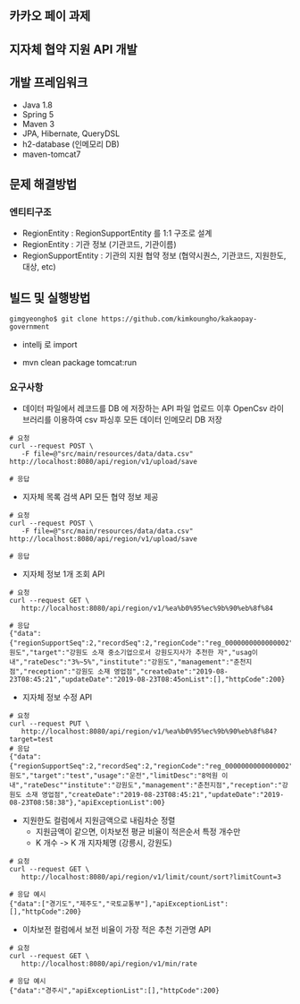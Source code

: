 ## 카카오 페이 과제
## 지자체 협약 지원 API 개발

## 개발 프레임워크
- Java 1.8
- Spring 5
- Maven 3
- JPA, Hibernate, QueryDSL
- h2-database (인메모리 DB)
- maven-tomcat7

## 문제 해결방법 
### 엔티티구조   
- RegionEntity : RegionSupportEntity 를 1:1 구조로 설계
- RegionEntity : 기관 정보 (기관코드, 기관이름)
- RegionSupportEntity : 기관의 지원 협약 정보 (협약시퀀스, 기관코드, 지원한도, 대상, etc)

## 빌드 및 실행방법
```shell script
gimgyeongho$ git clone https://github.com/kimkoungho/kakaopay-government
```

- intellj 로 import

- mvn clean package tomcat:run

### 요구사항
- 데이터 파일에서 레코드를 DB 에 저장하는 API
파일 업로드 이후 OpenCsv 라이브러리를 이용하여 csv 파싱후 모든 데이터 인메모리 DB 저장  
 
```shell script
# 요청 
curl --request POST \
   -F file=@"src/main/resources/data/data.csv" http://localhost:8080/api/region/v1/upload/save

# 응답 

```

- 지자체 목록 검색 API
모든 협약 정보 제공 

```shell script
# 요청 
curl --request POST \
   -F file=@"src/main/resources/data/data.csv" http://localhost:8080/api/region/v1/upload/save

# 응답 

```

- 지자체 정보 1개 조회 API 
```shell script
# 요청 
curl --request GET \
   http://localhost:8080/api/region/v1/%ea%b0%95%ec%9b%90%eb%8f%84

# 응답
{"data":{"regionSupportSeq":2,"recordSeq":2,"regionCode":"reg_0000000000000002","regionName":"강원도","target":"강원도 소재 중소기업으로서 강원도지사가 추천한 자","usag이내","rateDesc":"3%~5%","institute":"강원도","management":"춘천지점","reception":"강원도 소재 영업점","createDate":"2019-08-23T08:45:21","updateDate":"2019-08-23T08:45onList":[],"httpCode":200}
```

- 지자체 정보 수정 API

```shell script
# 요청 
curl --request PUT \
   http://localhost:8080/api/region/v1/%ea%b0%95%ec%9b%90%eb%8f%84?target=test
# 응답
{"data":{"regionSupportSeq":2,"recordSeq":2,"regionCode":"reg_0000000000000002","regionName":"강원도","target":"test","usage":"운전","limitDesc":"8억원 이내","rateDesc""institute":"강원도","management":"춘천지점","reception":"강원도 소재 영업점","createDate":"2019-08-23T08:45:21","updateDate":"2019-08-23T08:58:38"},"apiExceptionList":00}
```

- 지원한도 컬럼에서 지원금액으로 내림차순 정렬 
    * 지원금액이 같으면, 이차보전 평균 비율이 적은순서 특정 개수만
    * K 개수 -> K 개 지자체명 (강릉시, 강원도)
    
```shell script
# 요청 
curl --request GET \
   http://localhost:8080/api/region/v1/limit/count/sort?limitCount=3

# 응답 예시
{"data":["경기도","제주도","국토교통부"],"apiExceptionList":[],"httpCode":200}
```

- 이차보전 컬럼에서 보전 비율이 가장 적은 추천 기관명 API

```shell script
# 요청 
curl --request GET \
   http://localhost:8080/api/region/v1/min/rate

# 응답 예시
{"data":"경주시","apiExceptionList":[],"httpCode":200}
```


